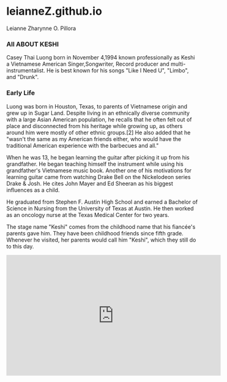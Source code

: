 # leianneZ.github.io
Leianne Zharynne O. Pillora 
### All ABOUT KESHI 

Casey Thai Luong born in November 4,1994  known professionally as Keshi a Vietnamese American Singer,Songwriter, Record producer and multi-instrumentalist. He is best known for his songs "Like I Need U", "Limbo", and "Drunk".
### Early Life 
Luong was born in Houston, Texas, to parents of Vietnamese origin and grew up in Sugar Land. Despite living in an ethnically diverse community with a large Asian American population, he recalls that he often felt out of place and disconnected from his heritage while growing up, as others around him were mostly of other ethnic groups.[2] He also added that he "wasn't the same as my American friends either, who would have the traditional American experience with the barbecues and all."

When he was 13, he began learning the guitar after picking it up from his grandfather. He began teaching himself the instrument while using his grandfather's Vietnamese music book. Another one of his motivations for learning guitar came from watching Drake Bell on the Nickelodeon series Drake & Josh. He cites John Mayer and Ed Sheeran as his biggest influences as a child.

He graduated from Stephen F. Austin High School and earned a Bachelor of Science in Nursing from the University of Texas at Austin. He then worked as an oncology nurse at the Texas Medical Center for two years.

The stage name "Keshi" comes from the childhood name that his fiancée's parents gave him. They have been childhood friends since fifth grade. Whenever he visited, her parents would call him "Keshi", which they still do to this day.
<iframe width="560" height="315" src="https://www.youtube.com/embed/xI_FMutRZX8?si=BwsdsjAWy-EF_foR" title="YouTube video player" frameborder="0" allow="accelerometer; autoplay; clipboard-write; encrypted-media; gyroscope; picture-in-picture; web-share" allowfullscreen></iframe>


